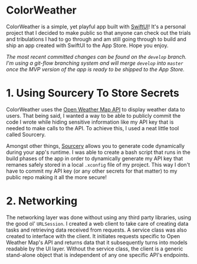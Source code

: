 # ColorWeather
ColorWeather is a simple, yet playful app built with [SwiftUI](https://developer.apple.com/documentation/swiftui)! It's a personal project that I decided to make public so that anyone can check out the trials and tribulations I had to go through and am still going through to build and ship an app created with SwiftUI to the App Store. Hope you enjoy.

*The most recent committed changes can be found on the `develop` branch. I'm using a git-flow branching system and will merge `develop` into `master` once the MVP version of the app is ready to be shipped to the App Store.*

# 1. Using Sourcery To Store Secrets
ColorWeather uses the [Open Weather Map API](https://openweathermap.org/) to display weather data to users. That being said, I wanted a way to be able to publicly commit the code I wrote while hiding sensitive information like my API key that is needed to make calls to the API. To achieve this, I used a neat little tool called Sourcery.

Amongst other things, [Sourcery](https://github.com/krzysztofzablocki/Sourcery) allows you to generate code dynamically during your app's runtime. I was able to create a bash script that runs in the build phases of the app in order to dynamically generate my API key that remanes safely stored in a local `.xconfig` file of my project. This way I don't have to commit my API key (or any other secrets for that matter) to my public repo making it all the more secure!

# 2. Networking
The networking layer was done without using any third party libraries, using the good ol' `URLSession`. I created a web client to take care of creating data tasks and retrieving data received from requests. A service class was also created to interface with the client. It initiates requests specific to Open Weather Map's API and returns data that it subsequently turns into models readable by the UI layer. Without the service class, the client is a generic stand-alone object that is independent of any one specific API's endpoints.


